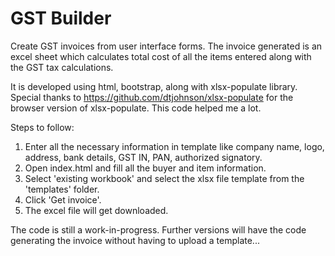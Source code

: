# GST Builder
Create GST invoices from user interface forms. 
The invoice generated is an excel sheet which calculates total cost of all the items entered along with the GST tax calculations.

It is developed using html, bootstrap, along with xlsx-populate library.
Special thanks to https://github.com/dtjohnson/xlsx-populate for the browser version of xlsx-populate. This code helped me a lot.

Steps to follow:
1. Enter all the necessary information in template like company name, logo, address, bank details, GST IN, PAN, authorized signatory.
2. Open index.html and fill all the buyer and item information.
3. Select 'existing workbook' and select the xlsx file template from the 'templates' folder.
4. Click 'Get invoice'.
5. The excel file will get downloaded.

The code is still a work-in-progress. Further versions will have the code generating the invoice without having to upload a template... 
